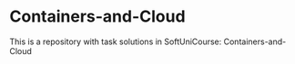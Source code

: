# Containers-and-Cloud
This is a repository with task solutions in SoftUniCourse: Containers-and-Cloud
